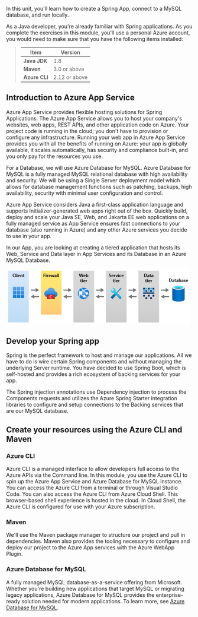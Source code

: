 In this unit, you'll learn how to create a Spring App, connect to a MySQL database, and run locally.

As a Java developer, you're already familiar with Spring applications. As you complete the exercises in this module, you'll use a personal Azure account, you would need to make sure that you have the following items installed:
>  
>  | Item | Version |
>  |---|---|
>  | **Java JDK** | 1.8 |
>  | **Maven** | 3.0 or above |
>  | **Azure CLI** | 2.12 or above |
>  

## Introduction to Azure App Service

Azure App Service provides flexible hosting solutions for Spring Applications.
The Azure App Service allows you to host your company's websites, web apps, REST APIs, and other application code on Azure. Your project code is running in the cloud; you don't have to provision or configure any infrastructure. Running your web app in Azure App Service provides you with all the benefits of running on Azure: your app is globally available, it scales automatically, has security and compliance built-in, and you only pay for the resources you use.

For a Database, we will use Azure Database for MySQL. Azure Database for MySQL is a fully managed MySQL relational database with high availability and security. We will be using a Single Server deployment model which allows for database management functions such as patching, backups, high availability, security with minimal user configuration and control.

Azure App Service considers Java a first-class application language and supports Initializer-generated web apps right out of the box.
Quickly build, deploy and scale your Java SE, Web, and Jakarta EE web applications on a fully managed service as App Service ensures fast connections to your database (also running in Azure) and any other Azure services you decide to use in your app.

In our App, you are looking at creating a tiered application that hosts its Web, Service and Data layer in App Services and its Database in an Azure MySQL Database.

![Screenshot showing the Application Architecture.](../media/2-presentation-tiers.png)

## Develop your Spring app

Spring is the perfect framework to host and manage our applications. All we have to do is wire certain Spring components and without managing the underlying Server runtime.
You have decided to use Spring Boot, which is self-hosted and provides a rich ecosystem of backing services for your app.

The Spring injection annotations use Dependency injection to process the Components requests and utilizes the Azure Spring Starter integration libraries to configure and setup connections to the Backing services that are our MySQL database.

## Create your resources using the Azure CLI and Maven

### Azure CLI

Azure CLI is a managed interface to allow developers full access to the Azure APIs via the Command line.
In this module, you use the Azure CLI to spin up the Azure App Service and Azure Database for MySQL instance. You can access the Azure CLI from a terminal or through Visual Studio Code. You can also access the Azure CLI from Azure Cloud Shell. This browser-based shell experience is hosted in the cloud. In Cloud Shell, the Azure CLI is configured for use with your Azure subscription.

### Maven

We'll use the Maven package manager to structure our project and pull in dependencies. Maven also provides the tooling necessary to configure and deploy our project to the Azure App services with the Azure WebApp Plugin.

### Azure Database for MySQL

A fully managed MySQL database-as-a-service offering from Microsoft. Whether you're building new applications that target MySQL or migrating legacy applications, Azure Database for MySQL provides the enterprise-ready solution needed for modern applications. To learn more, see [Azure Database for MySQL](https://azure.microsoft.com/services/mysql/?azure-portal=true).
